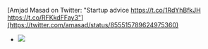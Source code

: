[Amjad Masad on Twitter: "Startup advice https://t.co/1RdYhBfkJH https://t.co/RFKkdFFay3"](https://twitter.com/amasad/status/855515789624975360)
- ![](https://imgs.xkcd.com/comics/survivorship_bias.png)
